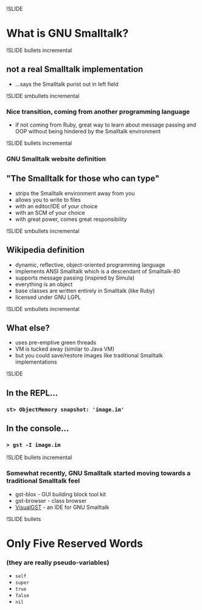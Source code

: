 !SLIDE

# What is GNU Smalltalk?

!SLIDE bullets incremental

## not a real Smalltalk implementation
* ...says the Smalltalk purist out in left field

!SLIDE smbullets incremental

### Nice transition, coming from another programming language

* if not coming from Ruby, great way to learn about message passing and OOP without being hindered by the Smalltalk environment

!SLIDE bullets incremental

### GNU Smalltalk website definition
## "The Smalltalk for those who can type"

* strips the Smalltalk environment away from you
* allows you to write to files
* with an editor/IDE of your choice
* with an SCM of your choice
* with great power, comes great responsibility

!SLIDE smbullets incremental

## Wikipedia definition

* dynamic, reflective, object-oriented programming language
* implements ANSI Smalltalk which is a descendant of Smalltalk-80
* supports message passing (inspired by Simula)
* everything is an object
* base classes are written entirely in Smalltalk (like Ruby)
* licensed under GNU LGPL

!SLIDE smbullets incremental

## What else?

* uses pre-emptive green threads
* VM is tucked away (similar to Java VM)
* but you could save/restore images like traditional Smalltalk implementations

!SLIDE

## In the REPL...

### `st> ObjectMemory snapshot: 'image.im'`

## In the console...

### `> gst -I image.im`

!SLIDE bullets incremental

### Somewhat recently, GNU Smalltalk started moving towards a traditional Smalltalk feel

* gst-blox - GUI building block tool kit
* gst-browser - class browser
* [VisualGST](http://visualgst.bioskop.fr/) - an IDE for GNU Smalltalk

!SLIDE bullets

# Only Five Reserved Words
### (they are really pseudo\-variables)

* `self`
* `super`
* `true`
* `false`
* `nil`
